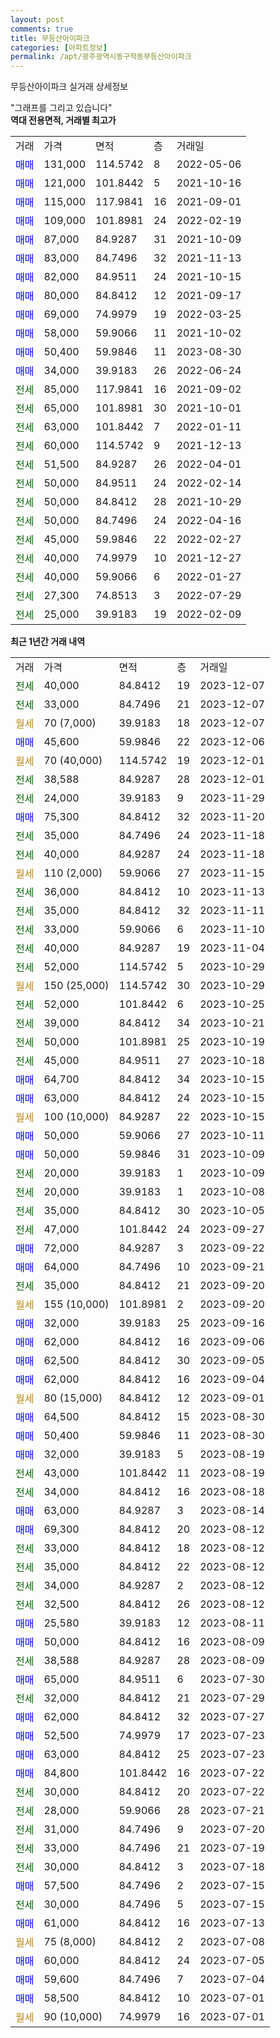 ```yaml
---
layout: post
comments: true
title: 무등산아이파크
categories: [아파트정보]
permalink: /apt/광주광역시동구학동무등산아이파크
---
```


무등산아이파크 실거래 상세정보

<script type="text/javascript">
  google.charts.load('current', {'packages':['line', 'corechart']});
  google.charts.setOnLoadCallback(drawChart);

  function drawChart() {
    var data = new google.visualization.DataTable();
    data.addColumn('date', '거래일');
    data.addColumn('number', "매매");
    data.addColumn('number', "전세");
    data.addColumn('number', "전매");

    data.addRows([[new Date(Date.parse("2023-12-07")), null, 40000, null], [new Date(Date.parse("2023-12-07")), null, 33000, null], [new Date(Date.parse("2023-12-07")), null, null, null], [new Date(Date.parse("2023-12-06")), 45600, null, null], [new Date(Date.parse("2023-12-01")), null, null, null], [new Date(Date.parse("2023-12-01")), null, 38588, null], [new Date(Date.parse("2023-11-29")), null, 24000, null], [new Date(Date.parse("2023-11-20")), 75300, null, null], [new Date(Date.parse("2023-11-18")), null, 35000, null], [new Date(Date.parse("2023-11-18")), null, 40000, null], [new Date(Date.parse("2023-11-15")), null, null, null], [new Date(Date.parse("2023-11-13")), null, 36000, null], [new Date(Date.parse("2023-11-11")), null, 35000, null], [new Date(Date.parse("2023-11-10")), null, 33000, null], [new Date(Date.parse("2023-11-04")), null, 40000, null], [new Date(Date.parse("2023-10-29")), null, 52000, null], [new Date(Date.parse("2023-10-29")), null, null, null], [new Date(Date.parse("2023-10-25")), null, 52000, null], [new Date(Date.parse("2023-10-21")), null, 39000, null], [new Date(Date.parse("2023-10-19")), null, 50000, null], [new Date(Date.parse("2023-10-18")), null, 45000, null], [new Date(Date.parse("2023-10-15")), 64700, null, null], [new Date(Date.parse("2023-10-15")), 63000, null, null], [new Date(Date.parse("2023-10-15")), null, null, null], [new Date(Date.parse("2023-10-11")), 50000, null, null], [new Date(Date.parse("2023-10-09")), 50000, null, null], [new Date(Date.parse("2023-10-09")), null, 20000, null], [new Date(Date.parse("2023-10-08")), null, 20000, null], [new Date(Date.parse("2023-10-05")), null, 35000, null], [new Date(Date.parse("2023-09-27")), null, 47000, null], [new Date(Date.parse("2023-09-22")), 72000, null, null], [new Date(Date.parse("2023-09-21")), 64000, null, null], [new Date(Date.parse("2023-09-20")), null, 35000, null], [new Date(Date.parse("2023-09-20")), null, null, null], [new Date(Date.parse("2023-09-16")), 32000, null, null], [new Date(Date.parse("2023-09-06")), 62000, null, null], [new Date(Date.parse("2023-09-05")), 62500, null, null], [new Date(Date.parse("2023-09-04")), 62000, null, null], [new Date(Date.parse("2023-09-01")), null, null, null], [new Date(Date.parse("2023-08-30")), 64500, null, null], [new Date(Date.parse("2023-08-30")), 50400, null, null], [new Date(Date.parse("2023-08-19")), 32000, null, null], [new Date(Date.parse("2023-08-19")), null, 43000, null], [new Date(Date.parse("2023-08-18")), null, 34000, null], [new Date(Date.parse("2023-08-14")), 63000, null, null], [new Date(Date.parse("2023-08-12")), 69300, null, null], [new Date(Date.parse("2023-08-12")), null, 33000, null], [new Date(Date.parse("2023-08-12")), null, 35000, null], [new Date(Date.parse("2023-08-12")), null, 34000, null], [new Date(Date.parse("2023-08-12")), null, 32500, null], [new Date(Date.parse("2023-08-11")), 25580, null, null], [new Date(Date.parse("2023-08-09")), 50000, null, null], [new Date(Date.parse("2023-08-09")), null, 38588, null], [new Date(Date.parse("2023-07-30")), 65000, null, null], [new Date(Date.parse("2023-07-29")), null, 32000, null], [new Date(Date.parse("2023-07-27")), 62000, null, null], [new Date(Date.parse("2023-07-23")), 52500, null, null], [new Date(Date.parse("2023-07-23")), 63000, null, null], [new Date(Date.parse("2023-07-22")), 84800, null, null], [new Date(Date.parse("2023-07-22")), null, 30000, null], [new Date(Date.parse("2023-07-21")), null, 28000, null], [new Date(Date.parse("2023-07-20")), null, 31000, null], [new Date(Date.parse("2023-07-19")), null, 33000, null], [new Date(Date.parse("2023-07-18")), null, 30000, null], [new Date(Date.parse("2023-07-15")), 57500, null, null], [new Date(Date.parse("2023-07-15")), null, 30000, null], [new Date(Date.parse("2023-07-13")), 61000, null, null], [new Date(Date.parse("2023-07-08")), null, null, null], [new Date(Date.parse("2023-07-05")), 60000, null, null], [new Date(Date.parse("2023-07-04")), 59600, null, null], [new Date(Date.parse("2023-07-01")), 58500, null, null], [new Date(Date.parse("2023-07-01")), null, null, null]]);

    var options = {
      hAxis: {
        format: 'yyyy/MM/dd'
      },    
      lineWidth: 0,
      pointsVisible: true,    
      title: '최근 1년간 유형별 실거래가 분포',
      legend: { position: 'bottom' }
    };

    var formatter = new google.visualization.NumberFormat({pattern:'###,###'} );
    formatter.format(data, 1);
    formatter.format(data, 2);
    
    setTimeout(function() {
        var chart = new google.visualization.LineChart(document.getElementById('columnchart_material'));
        chart.draw(data, (options));
        document.getElementById('loading').style.display = 'none';
    }, 200);
  }
</script>


<div id="loading" style="z-index:20; display: block; margin-left: 0px">"그래프를 그리고 있습니다"</div>
<div id="columnchart_material" style="width: 95%; margin-left: 0px; display: block"></div>
<!-- contents start -->
<b>역대 전용면적, 거래별 최고가</b>
<table class="sortable">
    <tr>
      <td>거래</td>
      <td>가격</td>
      <td>면적</td>
      <td>층</td>
      <td>거래일</td>
    </tr>
        <tr>
          <td><a style="color: blue">매매</a></td>
          <td>131,000</td>
          <td>114.5742</td>
          <td>8</td>
          <td>2022-05-06</td>
        </tr>            <tr>
          <td><a style="color: blue">매매</a></td>
          <td>121,000</td>
          <td>101.8442</td>
          <td>5</td>
          <td>2021-10-16</td>
        </tr>            <tr>
          <td><a style="color: blue">매매</a></td>
          <td>115,000</td>
          <td>117.9841</td>
          <td>16</td>
          <td>2021-09-01</td>
        </tr>            <tr>
          <td><a style="color: blue">매매</a></td>
          <td>109,000</td>
          <td>101.8981</td>
          <td>24</td>
          <td>2022-02-19</td>
        </tr>            <tr>
          <td><a style="color: blue">매매</a></td>
          <td>87,000</td>
          <td>84.9287</td>
          <td>31</td>
          <td>2021-10-09</td>
        </tr>            <tr>
          <td><a style="color: blue">매매</a></td>
          <td>83,000</td>
          <td>84.7496</td>
          <td>32</td>
          <td>2021-11-13</td>
        </tr>            <tr>
          <td><a style="color: blue">매매</a></td>
          <td>82,000</td>
          <td>84.9511</td>
          <td>24</td>
          <td>2021-10-15</td>
        </tr>            <tr>
          <td><a style="color: blue">매매</a></td>
          <td>80,000</td>
          <td>84.8412</td>
          <td>12</td>
          <td>2021-09-17</td>
        </tr>            <tr>
          <td><a style="color: blue">매매</a></td>
          <td>69,000</td>
          <td>74.9979</td>
          <td>19</td>
          <td>2022-03-25</td>
        </tr>            <tr>
          <td><a style="color: blue">매매</a></td>
          <td>58,000</td>
          <td>59.9066</td>
          <td>11</td>
          <td>2021-10-02</td>
        </tr>            <tr>
          <td><a style="color: blue">매매</a></td>
          <td>50,400</td>
          <td>59.9846</td>
          <td>11</td>
          <td>2023-08-30</td>
        </tr>            <tr>
          <td><a style="color: blue">매매</a></td>
          <td>34,000</td>
          <td>39.9183</td>
          <td>26</td>
          <td>2022-06-24</td>
        </tr>        
        <tr>
              <td><a style="color: darkgreen">전세</a></td>
              <td>85,000</td>
              <td>117.9841</td>
              <td>16</td>
              <td>2021-09-02</td>
            </tr>            <tr>
              <td><a style="color: darkgreen">전세</a></td>
              <td>65,000</td>
              <td>101.8981</td>
              <td>30</td>
              <td>2021-10-01</td>
            </tr>            <tr>
              <td><a style="color: darkgreen">전세</a></td>
              <td>63,000</td>
              <td>101.8442</td>
              <td>7</td>
              <td>2022-01-11</td>
            </tr>            <tr>
              <td><a style="color: darkgreen">전세</a></td>
              <td>60,000</td>
              <td>114.5742</td>
              <td>9</td>
              <td>2021-12-13</td>
            </tr>            <tr>
              <td><a style="color: darkgreen">전세</a></td>
              <td>51,500</td>
              <td>84.9287</td>
              <td>26</td>
              <td>2022-04-01</td>
            </tr>            <tr>
              <td><a style="color: darkgreen">전세</a></td>
              <td>50,000</td>
              <td>84.9511</td>
              <td>24</td>
              <td>2022-02-14</td>
            </tr>            <tr>
              <td><a style="color: darkgreen">전세</a></td>
              <td>50,000</td>
              <td>84.8412</td>
              <td>28</td>
              <td>2021-10-29</td>
            </tr>            <tr>
              <td><a style="color: darkgreen">전세</a></td>
              <td>50,000</td>
              <td>84.7496</td>
              <td>24</td>
              <td>2022-04-16</td>
            </tr>            <tr>
              <td><a style="color: darkgreen">전세</a></td>
              <td>45,000</td>
              <td>59.9846</td>
              <td>22</td>
              <td>2022-02-27</td>
            </tr>            <tr>
              <td><a style="color: darkgreen">전세</a></td>
              <td>40,000</td>
              <td>74.9979</td>
              <td>10</td>
              <td>2021-12-27</td>
            </tr>            <tr>
              <td><a style="color: darkgreen">전세</a></td>
              <td>40,000</td>
              <td>59.9066</td>
              <td>6</td>
              <td>2022-01-27</td>
            </tr>            <tr>
              <td><a style="color: darkgreen">전세</a></td>
              <td>27,300</td>
              <td>74.8513</td>
              <td>3</td>
              <td>2022-07-29</td>
            </tr>            <tr>
              <td><a style="color: darkgreen">전세</a></td>
              <td>25,000</td>
              <td>39.9183</td>
              <td>19</td>
              <td>2022-02-09</td>
            </tr>        
    
</table>

<b>최근 1년간 거래 내역</b>

<table class="sortable">
    <tr>
      <td>거래</td>
      <td>가격</td>
      <td>면적</td>
      <td>층</td>
      <td>거래일</td>
    </tr>
    <tr>
      <td><a style="color: darkgreen">전세</a></td>
      <td>40,000</td>
      <td>84.8412</td>
      <td>19</td>
      <td>2023-12-07</td>
    </tr>          <tr>
      <td><a style="color: darkgreen">전세</a></td>
      <td>33,000</td>
      <td>84.7496</td>
      <td>21</td>
      <td>2023-12-07</td>
    </tr>          <tr>
      <td><a style="color: darkgoldenrod">월세</a></td>
      <td>70 (7,000)</td>
      <td>39.9183</td>
      <td>18</td>
      <td>2023-12-07</td>
    </tr>          <tr>
      <td><a style="color: blue">매매</a></td>
      <td>45,600</td>
      <td>59.9846</td>
      <td>22</td>
      <td>2023-12-06</td>
    </tr>          <tr>
      <td><a style="color: darkgoldenrod">월세</a></td>
      <td>70 (40,000)</td>
      <td>114.5742</td>
      <td>19</td>
      <td>2023-12-01</td>
    </tr>          <tr>
      <td><a style="color: darkgreen">전세</a></td>
      <td>38,588</td>
      <td>84.9287</td>
      <td>28</td>
      <td>2023-12-01</td>
    </tr>          <tr>
      <td><a style="color: darkgreen">전세</a></td>
      <td>24,000</td>
      <td>39.9183</td>
      <td>9</td>
      <td>2023-11-29</td>
    </tr>          <tr>
      <td><a style="color: blue">매매</a></td>
      <td>75,300</td>
      <td>84.8412</td>
      <td>32</td>
      <td>2023-11-20</td>
    </tr>          <tr>
      <td><a style="color: darkgreen">전세</a></td>
      <td>35,000</td>
      <td>84.7496</td>
      <td>24</td>
      <td>2023-11-18</td>
    </tr>          <tr>
      <td><a style="color: darkgreen">전세</a></td>
      <td>40,000</td>
      <td>84.9287</td>
      <td>24</td>
      <td>2023-11-18</td>
    </tr>          <tr>
      <td><a style="color: darkgoldenrod">월세</a></td>
      <td>110 (2,000)</td>
      <td>59.9066</td>
      <td>27</td>
      <td>2023-11-15</td>
    </tr>          <tr>
      <td><a style="color: darkgreen">전세</a></td>
      <td>36,000</td>
      <td>84.8412</td>
      <td>10</td>
      <td>2023-11-13</td>
    </tr>          <tr>
      <td><a style="color: darkgreen">전세</a></td>
      <td>35,000</td>
      <td>84.8412</td>
      <td>32</td>
      <td>2023-11-11</td>
    </tr>          <tr>
      <td><a style="color: darkgreen">전세</a></td>
      <td>33,000</td>
      <td>59.9066</td>
      <td>6</td>
      <td>2023-11-10</td>
    </tr>          <tr>
      <td><a style="color: darkgreen">전세</a></td>
      <td>40,000</td>
      <td>84.9287</td>
      <td>19</td>
      <td>2023-11-04</td>
    </tr>          <tr>
      <td><a style="color: darkgreen">전세</a></td>
      <td>52,000</td>
      <td>114.5742</td>
      <td>5</td>
      <td>2023-10-29</td>
    </tr>          <tr>
      <td><a style="color: darkgoldenrod">월세</a></td>
      <td>150 (25,000)</td>
      <td>114.5742</td>
      <td>30</td>
      <td>2023-10-29</td>
    </tr>          <tr>
      <td><a style="color: darkgreen">전세</a></td>
      <td>52,000</td>
      <td>101.8442</td>
      <td>6</td>
      <td>2023-10-25</td>
    </tr>          <tr>
      <td><a style="color: darkgreen">전세</a></td>
      <td>39,000</td>
      <td>84.8412</td>
      <td>34</td>
      <td>2023-10-21</td>
    </tr>          <tr>
      <td><a style="color: darkgreen">전세</a></td>
      <td>50,000</td>
      <td>101.8981</td>
      <td>25</td>
      <td>2023-10-19</td>
    </tr>          <tr>
      <td><a style="color: darkgreen">전세</a></td>
      <td>45,000</td>
      <td>84.9511</td>
      <td>27</td>
      <td>2023-10-18</td>
    </tr>          <tr>
      <td><a style="color: blue">매매</a></td>
      <td>64,700</td>
      <td>84.8412</td>
      <td>34</td>
      <td>2023-10-15</td>
    </tr>          <tr>
      <td><a style="color: blue">매매</a></td>
      <td>63,000</td>
      <td>84.8412</td>
      <td>24</td>
      <td>2023-10-15</td>
    </tr>          <tr>
      <td><a style="color: darkgoldenrod">월세</a></td>
      <td>100 (10,000)</td>
      <td>84.9287</td>
      <td>22</td>
      <td>2023-10-15</td>
    </tr>          <tr>
      <td><a style="color: blue">매매</a></td>
      <td>50,000</td>
      <td>59.9066</td>
      <td>27</td>
      <td>2023-10-11</td>
    </tr>          <tr>
      <td><a style="color: blue">매매</a></td>
      <td>50,000</td>
      <td>59.9846</td>
      <td>31</td>
      <td>2023-10-09</td>
    </tr>          <tr>
      <td><a style="color: darkgreen">전세</a></td>
      <td>20,000</td>
      <td>39.9183</td>
      <td>1</td>
      <td>2023-10-09</td>
    </tr>          <tr>
      <td><a style="color: darkgreen">전세</a></td>
      <td>20,000</td>
      <td>39.9183</td>
      <td>1</td>
      <td>2023-10-08</td>
    </tr>          <tr>
      <td><a style="color: darkgreen">전세</a></td>
      <td>35,000</td>
      <td>84.8412</td>
      <td>30</td>
      <td>2023-10-05</td>
    </tr>          <tr>
      <td><a style="color: darkgreen">전세</a></td>
      <td>47,000</td>
      <td>101.8442</td>
      <td>24</td>
      <td>2023-09-27</td>
    </tr>          <tr>
      <td><a style="color: blue">매매</a></td>
      <td>72,000</td>
      <td>84.9287</td>
      <td>3</td>
      <td>2023-09-22</td>
    </tr>          <tr>
      <td><a style="color: blue">매매</a></td>
      <td>64,000</td>
      <td>84.7496</td>
      <td>10</td>
      <td>2023-09-21</td>
    </tr>          <tr>
      <td><a style="color: darkgreen">전세</a></td>
      <td>35,000</td>
      <td>84.8412</td>
      <td>21</td>
      <td>2023-09-20</td>
    </tr>          <tr>
      <td><a style="color: darkgoldenrod">월세</a></td>
      <td>155 (10,000)</td>
      <td>101.8981</td>
      <td>2</td>
      <td>2023-09-20</td>
    </tr>          <tr>
      <td><a style="color: blue">매매</a></td>
      <td>32,000</td>
      <td>39.9183</td>
      <td>25</td>
      <td>2023-09-16</td>
    </tr>          <tr>
      <td><a style="color: blue">매매</a></td>
      <td>62,000</td>
      <td>84.8412</td>
      <td>16</td>
      <td>2023-09-06</td>
    </tr>          <tr>
      <td><a style="color: blue">매매</a></td>
      <td>62,500</td>
      <td>84.8412</td>
      <td>30</td>
      <td>2023-09-05</td>
    </tr>          <tr>
      <td><a style="color: blue">매매</a></td>
      <td>62,000</td>
      <td>84.8412</td>
      <td>16</td>
      <td>2023-09-04</td>
    </tr>          <tr>
      <td><a style="color: darkgoldenrod">월세</a></td>
      <td>80 (15,000)</td>
      <td>84.8412</td>
      <td>12</td>
      <td>2023-09-01</td>
    </tr>          <tr>
      <td><a style="color: blue">매매</a></td>
      <td>64,500</td>
      <td>84.8412</td>
      <td>15</td>
      <td>2023-08-30</td>
    </tr>          <tr>
      <td><a style="color: blue">매매</a></td>
      <td>50,400</td>
      <td>59.9846</td>
      <td>11</td>
      <td>2023-08-30</td>
    </tr>          <tr>
      <td><a style="color: blue">매매</a></td>
      <td>32,000</td>
      <td>39.9183</td>
      <td>5</td>
      <td>2023-08-19</td>
    </tr>          <tr>
      <td><a style="color: darkgreen">전세</a></td>
      <td>43,000</td>
      <td>101.8442</td>
      <td>11</td>
      <td>2023-08-19</td>
    </tr>          <tr>
      <td><a style="color: darkgreen">전세</a></td>
      <td>34,000</td>
      <td>84.8412</td>
      <td>16</td>
      <td>2023-08-18</td>
    </tr>          <tr>
      <td><a style="color: blue">매매</a></td>
      <td>63,000</td>
      <td>84.9287</td>
      <td>3</td>
      <td>2023-08-14</td>
    </tr>          <tr>
      <td><a style="color: blue">매매</a></td>
      <td>69,300</td>
      <td>84.8412</td>
      <td>20</td>
      <td>2023-08-12</td>
    </tr>          <tr>
      <td><a style="color: darkgreen">전세</a></td>
      <td>33,000</td>
      <td>84.8412</td>
      <td>18</td>
      <td>2023-08-12</td>
    </tr>          <tr>
      <td><a style="color: darkgreen">전세</a></td>
      <td>35,000</td>
      <td>84.8412</td>
      <td>22</td>
      <td>2023-08-12</td>
    </tr>          <tr>
      <td><a style="color: darkgreen">전세</a></td>
      <td>34,000</td>
      <td>84.9287</td>
      <td>2</td>
      <td>2023-08-12</td>
    </tr>          <tr>
      <td><a style="color: darkgreen">전세</a></td>
      <td>32,500</td>
      <td>84.8412</td>
      <td>26</td>
      <td>2023-08-12</td>
    </tr>          <tr>
      <td><a style="color: blue">매매</a></td>
      <td>25,580</td>
      <td>39.9183</td>
      <td>12</td>
      <td>2023-08-11</td>
    </tr>          <tr>
      <td><a style="color: blue">매매</a></td>
      <td>50,000</td>
      <td>84.8412</td>
      <td>16</td>
      <td>2023-08-09</td>
    </tr>          <tr>
      <td><a style="color: darkgreen">전세</a></td>
      <td>38,588</td>
      <td>84.9287</td>
      <td>28</td>
      <td>2023-08-09</td>
    </tr>          <tr>
      <td><a style="color: blue">매매</a></td>
      <td>65,000</td>
      <td>84.9511</td>
      <td>6</td>
      <td>2023-07-30</td>
    </tr>          <tr>
      <td><a style="color: darkgreen">전세</a></td>
      <td>32,000</td>
      <td>84.8412</td>
      <td>21</td>
      <td>2023-07-29</td>
    </tr>          <tr>
      <td><a style="color: blue">매매</a></td>
      <td>62,000</td>
      <td>84.8412</td>
      <td>32</td>
      <td>2023-07-27</td>
    </tr>          <tr>
      <td><a style="color: blue">매매</a></td>
      <td>52,500</td>
      <td>74.9979</td>
      <td>17</td>
      <td>2023-07-23</td>
    </tr>          <tr>
      <td><a style="color: blue">매매</a></td>
      <td>63,000</td>
      <td>84.8412</td>
      <td>25</td>
      <td>2023-07-23</td>
    </tr>          <tr>
      <td><a style="color: blue">매매</a></td>
      <td>84,800</td>
      <td>101.8442</td>
      <td>16</td>
      <td>2023-07-22</td>
    </tr>          <tr>
      <td><a style="color: darkgreen">전세</a></td>
      <td>30,000</td>
      <td>84.8412</td>
      <td>20</td>
      <td>2023-07-22</td>
    </tr>          <tr>
      <td><a style="color: darkgreen">전세</a></td>
      <td>28,000</td>
      <td>59.9066</td>
      <td>28</td>
      <td>2023-07-21</td>
    </tr>          <tr>
      <td><a style="color: darkgreen">전세</a></td>
      <td>31,000</td>
      <td>84.7496</td>
      <td>9</td>
      <td>2023-07-20</td>
    </tr>          <tr>
      <td><a style="color: darkgreen">전세</a></td>
      <td>33,000</td>
      <td>84.7496</td>
      <td>21</td>
      <td>2023-07-19</td>
    </tr>          <tr>
      <td><a style="color: darkgreen">전세</a></td>
      <td>30,000</td>
      <td>84.8412</td>
      <td>3</td>
      <td>2023-07-18</td>
    </tr>          <tr>
      <td><a style="color: blue">매매</a></td>
      <td>57,500</td>
      <td>84.7496</td>
      <td>2</td>
      <td>2023-07-15</td>
    </tr>          <tr>
      <td><a style="color: darkgreen">전세</a></td>
      <td>30,000</td>
      <td>84.7496</td>
      <td>5</td>
      <td>2023-07-15</td>
    </tr>          <tr>
      <td><a style="color: blue">매매</a></td>
      <td>61,000</td>
      <td>84.8412</td>
      <td>16</td>
      <td>2023-07-13</td>
    </tr>          <tr>
      <td><a style="color: darkgoldenrod">월세</a></td>
      <td>75 (8,000)</td>
      <td>84.8412</td>
      <td>2</td>
      <td>2023-07-08</td>
    </tr>          <tr>
      <td><a style="color: blue">매매</a></td>
      <td>60,000</td>
      <td>84.8412</td>
      <td>24</td>
      <td>2023-07-05</td>
    </tr>          <tr>
      <td><a style="color: blue">매매</a></td>
      <td>59,600</td>
      <td>84.7496</td>
      <td>7</td>
      <td>2023-07-04</td>
    </tr>          <tr>
      <td><a style="color: blue">매매</a></td>
      <td>58,500</td>
      <td>84.8412</td>
      <td>10</td>
      <td>2023-07-01</td>
    </tr>          <tr>
      <td><a style="color: darkgoldenrod">월세</a></td>
      <td>90 (10,000)</td>
      <td>74.9979</td>
      <td>16</td>
      <td>2023-07-01</td>
    </tr>      </table>
<!-- contents end -->    

